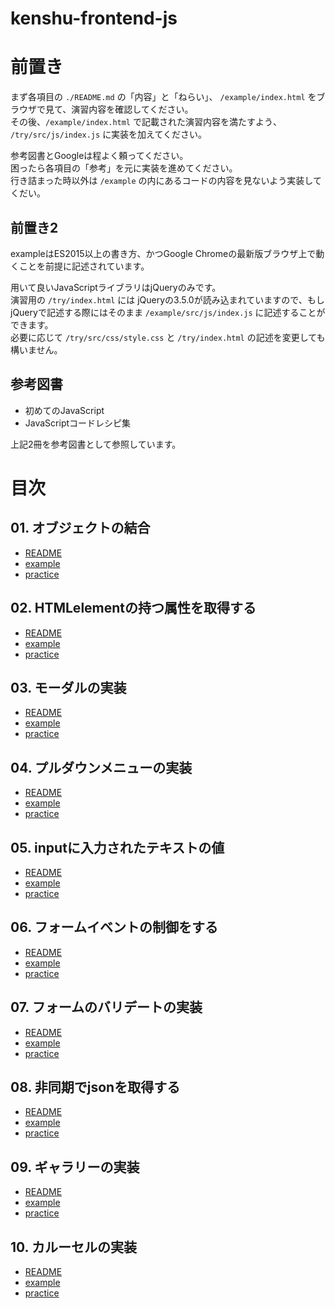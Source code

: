 # kenshu-frontend-js

# 前置き 

まず各項目の `./README.md` の「内容」と「ねらい」、 `/example/index.html` をブラウザで見て、演習内容を確認してください。  
その後、`/example/index.html` で記載された演習内容を満たすよう、 `/try/src/js/index.js` に実装を加えてください。  
  
参考図書とGoogleは程よく頼ってください。  
困ったら各項目の「参考」を元に実装を進めてください。  
行き詰まった時以外は `/example` の内にあるコードの内容を見ないよう実装してくだい。  

## 前置き2

exampleはES2015以上の書き方、かつGoogle Chromeの最新版ブラウザ上で動くことを前提に記述されています。  
  
用いて良いJavaScriptライブラリはjQueryのみです。  
演習用の `/try/index.html` には jQueryの3.5.0が読み込まれていますので、もしjQueryで記述する際にはそのまま `/example/src/js/index.js` に記述することができます。  
必要に応じて `/try/src/css/style.css` と `/try/index.html` の記述を変更しても構いません。  

## 参考図書

- 初めてのJavaScript  
- JavaScriptコードレシピ集  
  
上記2冊を参考図書として参照しています。 

# 目次

## 01. オブジェクトの結合

- [README](./practice/01/README.md)  
- [example](./practice/01/example/index.html)  
- [practice](./practice/01/try/index.html)  

## 02. HTMLelementの持つ属性を取得する

- [README](./practice/02/README.md)  
- [example](./practice/02/example/index.html)  
- [practice](./practice/02/try/index.html)  

## 03. モーダルの実装

- [README](./practice/03/README.md)  
- [example](./practice/03/example/index.html)  
- [practice](./practice/03/try/index.html)  


## 04. プルダウンメニューの実装

- [README](./practice/04/README.md)  
- [example](./practice/04/example/index.html)  
- [practice](./practice/04/try/index.html)  

## 05. inputに入力されたテキストの値

- [README](./practice/05/README.md)  
- [example](./practice/05/example/index.html)  
- [practice](./practice/05/try/index.html)  

## 06. フォームイベントの制御をする

- [README](./practice/06/README.md)  
- [example](./practice/06/example/index.html)  
- [practice](./practice/06/try/index.html)  

## 07. フォームのバリデートの実装

- [README](./practice/07/README.md)  
- [example](./practice/07/example/index.html)  
- [practice](./practice/07/try/index.html)   

## 08. 非同期でjsonを取得する

- [README](./practice/08/README.md)  
- [example](./practice/08/example/index.html)  
- [practice](./practice/08/try/index.html)

## 09. ギャラリーの実装

- [README](./practice/09/README.md)  
- [example](./practice/09/example/index.html)  
- [practice](./practice/09/try/index.html)

## 10. カルーセルの実装

- [README](./practice/10/README.md)  
- [example](./practice/10/example/index.html)  
- [practice](./practice/10/try/index.html)  
